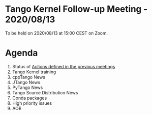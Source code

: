 # Tango Kernel Follow-up Meeting - 2020/08/13

To be held on 2020/08/13 at 15:00 CEST on Zoom.

# Agenda
 
 1. Status of [Actions defined in the previous meetings](https://github.com/tango-controls/tango-kernel-followup/blob/master/2020/2020-07-09/Minutes.md#summary-of-remaining-actions)
 2. Tango Kernel training
 3. cppTango News
 4. JTango News
 5. PyTango News
 6. Tango Source Distribution News
 7. Conda packages
 8. High priority issues
 9. AOB
